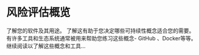 # 风险评估概览

了解您的软件及其用途。 了解这有助于您决定哪些可持续性概念适合您的需要。 有许多工具和生态系统通常被用来帮助您练习这些概念- GitHub 、Docker等等。 继续阅读以了解这些概念和工具…
